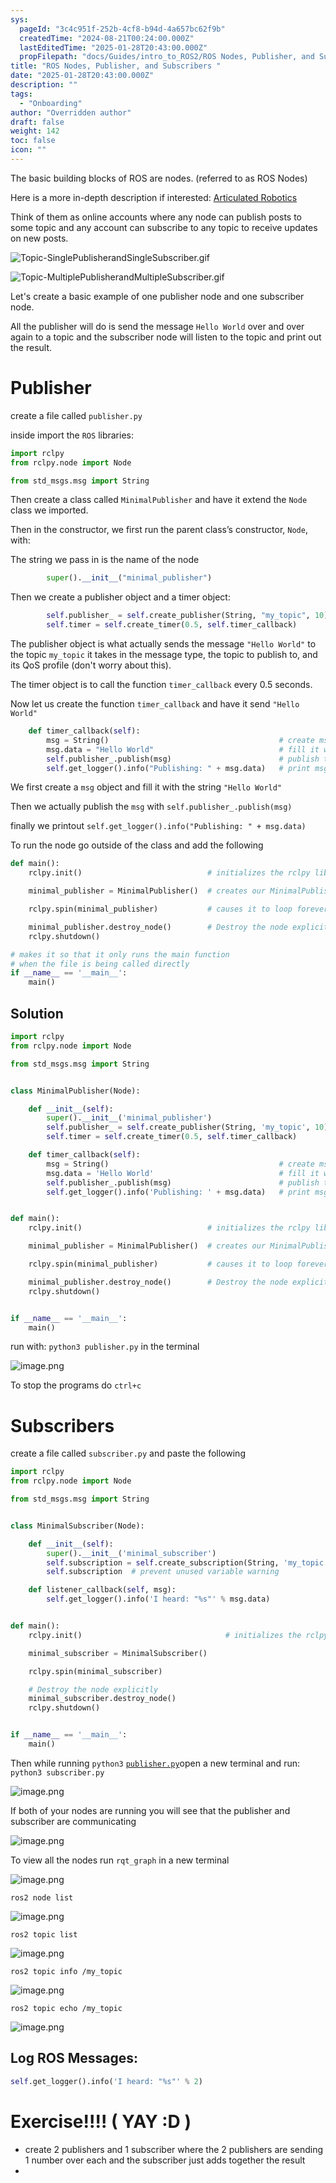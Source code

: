 ```yaml
---
sys:
  pageId: "3c4c951f-252b-4cf8-b94d-4a657bc62f9b"
  createdTime: "2024-08-21T00:24:00.000Z"
  lastEditedTime: "2025-01-28T20:43:00.000Z"
  propFilepath: "docs/Guides/intro_to_ROS2/ROS Nodes, Publisher, and Subscribers .md"
title: "ROS Nodes, Publisher, and Subscribers "
date: "2025-01-28T20:43:00.000Z"
description: ""
tags:
  - "Onboarding"
author: "Overridden author"
draft: false
weight: 142
toc: false
icon: ""
---
```


The basic building blocks of ROS are nodes. (referred to as ROS Nodes)

Here is a more in-depth description if interested: [Articulated Robotics](https://articulatedrobotics.xyz/tutorials/ready-for-ros/ros-overview#2-nodes)

Think of them as online accounts where any node can publish posts to some topic and any account can subscribe to any topic to receive updates on new posts.

![Topic-SinglePublisherandSingleSubscriber.gif](https://docs.ros.org/en/humble/_images/Topic-SinglePublisherandSingleSubscriber.gif)

![Topic-MultiplePublisherandMultipleSubscriber.gif](https://docs.ros.org/en/humble/_images/Topic-MultiplePublisherandMultipleSubscriber.gif)

Let's create a basic example of one publisher node and one subscriber node.

All the publisher will do is send the message `Hello World` over and over again to a topic and the subscriber node will listen to the topic and print out the result.

# Publisher

create a file called `publisher.py` 

inside import the `ROS` libraries:

```python
import rclpy
from rclpy.node import Node

from std_msgs.msg import String
```

Then create a class called `MinimalPublisher` and have it extend the `Node` class we imported.

Then in the constructor, we first run the parent class’s constructor, `Node`, with:

The string we pass in is the name of the node

```python
        super().__init__("minimal_publisher")
```

Then we create a publisher object and a timer object:

```python
        self.publisher_ = self.create_publisher(String, "my_topic", 10)
        self.timer = self.create_timer(0.5, self.timer_callback)
```

The publisher object is what actually sends the message `"Hello World"` to the topic `my_topic` it takes in the message type, the topic to publish to, and its QoS profile (don't worry about this).

The timer object is to call the function `timer_callback` every 0.5 seconds.

Now let us create the function `timer_callback` and have it send `"Hello World"`

```python
    def timer_callback(self):
        msg = String()                                      # create msg object
        msg.data = "Hello World"                            # fill it with data
        self.publisher_.publish(msg)                        # publish the message
        self.get_logger().info("Publishing: " + msg.data)   # print msg
```

We first create a `msg` object and fill it with the string `"Hello World"`

Then we actually publish the `msg` with `self.publisher_.publish(msg)`

finally we printout `self.get_logger().info("Publishing: " + msg.data)`

To run the node go outside of the class and add the following

```python
def main():
    rclpy.init()                            # initializes the rclpy library

    minimal_publisher = MinimalPublisher()  # creates our MinimalPublisher object

    rclpy.spin(minimal_publisher)           # causes it to loop forever

    minimal_publisher.destroy_node()        # Destroy the node explicitly
    rclpy.shutdown()

# makes it so that it only runs the main function
# when the file is being called directly
if __name__ == '__main__': 
    main()
```

## Solution

```python
import rclpy
from rclpy.node import Node

from std_msgs.msg import String


class MinimalPublisher(Node):

    def __init__(self):
        super().__init__('minimal_publisher')
        self.publisher_ = self.create_publisher(String, 'my_topic', 10)
        self.timer = self.create_timer(0.5, self.timer_callback)

    def timer_callback(self):
        msg = String()                                      # create msg object
        msg.data = 'Hello World'                            # fill it with data
        self.publisher_.publish(msg)                        # publish the message
        self.get_logger().info('Publishing: ' + msg.data)   # print msg


def main():
    rclpy.init()                            # initializes the rclpy library

    minimal_publisher = MinimalPublisher()  # creates our MinimalPublisher object

    rclpy.spin(minimal_publisher)           # causes it to loop forever

    minimal_publisher.destroy_node()        # Destroy the node explicitly
    rclpy.shutdown()


if __name__ == '__main__':
    main()
```

run with: `python3 publisher.py` in the terminal

![image.png](https://prod-files-secure.s3.us-west-2.amazonaws.com/d518164a-d88e-44d1-a4ee-3adb3bd8bce0/9214accb-ad5b-44f1-a31c-b3167c59138b/image.png?X-Amz-Algorithm=AWS4-HMAC-SHA256&X-Amz-Content-Sha256=UNSIGNED-PAYLOAD&X-Amz-Credential=ASIAZI2LB466SRQRYVZM%2F20250204%2Fus-west-2%2Fs3%2Faws4_request&X-Amz-Date=20250204T003526Z&X-Amz-Expires=3600&X-Amz-Security-Token=IQoJb3JpZ2luX2VjEAcaCXVzLXdlc3QtMiJHMEUCIG6yxeuJwAVxLsV%2BeM4kCYutttzDPrNdEW%2FLcNWnlS5uAiEAhWPzrRFIj5kBA4AUQW%2BahTBcUGM2yK5WOQg6cEnogeIq%2FwMIIBAAGgw2Mzc0MjMxODM4MDUiDAfr2hMbcnQO5oMUiircA5%2F8dYth3OaWb94HT4%2B3RrKN062Fh0TrhEdobcmM8lhzOtwiTMw3SK%2BWYxCjnHNyf3KbS%2BE%2B4kySoOnupzovafNQTfMPD8pqWR16FDNsBjtWDlmH7htmMCk9OF33xwMIGCgl%2FHyYiq30Sa5YquwfJ%2BWSGFP3uEm7vCYx%2BLuvgKbB4V%2FPFmWZY6dxcbR%2B%2BTZVj2OIxbTwgtv%2Fn9Y%2F9czlKHJ2gIYY0YfsNNL98ojxfOTFodfKnJ73ibchcRAbXOpajSmpJZG6PYM8trueBHNikoIEG3RsuqDEYMqO051K3Bclr7B%2F0DFmhqotLM%2F6YQ8s2ytQ0lAN5nHz2GhdCoesOI0LYST8aH7ztXHcYvwlszFMCgOAlTtt%2F%2FgSMKq06CL2LiZ9GInhn99KE3QK9aYla7GUmW%2BZf0PEycdHObBJ42t6i3l%2B8a6Vg6nW4fZ4Kw3fnysqT2x%2Fy28549Y4psZQayLhyAvihq5oCAn%2BdEB7qsAt9CkmD2hcFQ%2F1Wg%2BrI%2FFSIixlLnJRWOKKO7GcaFx5KFXvQ5ReDlzBdBhrAHzVrP9wcCp%2B7oVCcsNlBmah6GaOiHzeb1ck1t1fcFUNsRLCYkVE2ZbvhK%2BhcvMYXS2eptC1AiiYdk3iHWVcf2fJMKGVhb0GOqUBq7otgp0Mc%2B267mcEo8mcArT9YaSRgMMDxri8MOTfqWc8KEkF4rLe5NN%2BEGqor6zV2UyjTYUvDHClEmM64ZI%2FBhbaZ%2FJndXSxjm2Eld4%2FcWn6zBtZ1%2BfAM%2BiCxxhLl%2BXeXVF%2BTkB6RH%2BxJJqgkraIlSwPQ%2BRt%2BJ091xp2o%2BJ%2F%2B6f1yPo5OHwnacFdvBVJmyqeDLalK0AkRG9FRduwYGOOPSo5IrFN&X-Amz-Signature=10b658712a2c63fdf8cf45c19cc22620e3637c8e42789c92e91e6b32cee9e9f4&X-Amz-SignedHeaders=host&x-id=GetObject)

To stop the programs do `ctrl+c`

# Subscribers

create a file called `subscriber.py` and paste the following

```python
import rclpy
from rclpy.node import Node

from std_msgs.msg import String


class MinimalSubscriber(Node):

    def __init__(self):
        super().__init__('minimal_subscriber')
        self.subscription = self.create_subscription(String, 'my_topic', self.listener_callback, 10)
        self.subscription  # prevent unused variable warning

    def listener_callback(self, msg):
        self.get_logger().info('I heard: "%s"' % msg.data)


def main():
    rclpy.init()                                # initializes the rclpy library

    minimal_subscriber = MinimalSubscriber()

    rclpy.spin(minimal_subscriber)

    # Destroy the node explicitly
    minimal_subscriber.destroy_node()
    rclpy.shutdown()


if __name__ == '__main__':
    main()
```

Then while running `python3` [`publisher.py`](http://publisher.py/)open a new terminal and run: `python3 subscriber.py` 

![image.png](https://prod-files-secure.s3.us-west-2.amazonaws.com/d518164a-d88e-44d1-a4ee-3adb3bd8bce0/611fccf2-c738-4dbd-94e9-98f209092866/image.png?X-Amz-Algorithm=AWS4-HMAC-SHA256&X-Amz-Content-Sha256=UNSIGNED-PAYLOAD&X-Amz-Credential=ASIAZI2LB466SRQRYVZM%2F20250204%2Fus-west-2%2Fs3%2Faws4_request&X-Amz-Date=20250204T003526Z&X-Amz-Expires=3600&X-Amz-Security-Token=IQoJb3JpZ2luX2VjEAcaCXVzLXdlc3QtMiJHMEUCIG6yxeuJwAVxLsV%2BeM4kCYutttzDPrNdEW%2FLcNWnlS5uAiEAhWPzrRFIj5kBA4AUQW%2BahTBcUGM2yK5WOQg6cEnogeIq%2FwMIIBAAGgw2Mzc0MjMxODM4MDUiDAfr2hMbcnQO5oMUiircA5%2F8dYth3OaWb94HT4%2B3RrKN062Fh0TrhEdobcmM8lhzOtwiTMw3SK%2BWYxCjnHNyf3KbS%2BE%2B4kySoOnupzovafNQTfMPD8pqWR16FDNsBjtWDlmH7htmMCk9OF33xwMIGCgl%2FHyYiq30Sa5YquwfJ%2BWSGFP3uEm7vCYx%2BLuvgKbB4V%2FPFmWZY6dxcbR%2B%2BTZVj2OIxbTwgtv%2Fn9Y%2F9czlKHJ2gIYY0YfsNNL98ojxfOTFodfKnJ73ibchcRAbXOpajSmpJZG6PYM8trueBHNikoIEG3RsuqDEYMqO051K3Bclr7B%2F0DFmhqotLM%2F6YQ8s2ytQ0lAN5nHz2GhdCoesOI0LYST8aH7ztXHcYvwlszFMCgOAlTtt%2F%2FgSMKq06CL2LiZ9GInhn99KE3QK9aYla7GUmW%2BZf0PEycdHObBJ42t6i3l%2B8a6Vg6nW4fZ4Kw3fnysqT2x%2Fy28549Y4psZQayLhyAvihq5oCAn%2BdEB7qsAt9CkmD2hcFQ%2F1Wg%2BrI%2FFSIixlLnJRWOKKO7GcaFx5KFXvQ5ReDlzBdBhrAHzVrP9wcCp%2B7oVCcsNlBmah6GaOiHzeb1ck1t1fcFUNsRLCYkVE2ZbvhK%2BhcvMYXS2eptC1AiiYdk3iHWVcf2fJMKGVhb0GOqUBq7otgp0Mc%2B267mcEo8mcArT9YaSRgMMDxri8MOTfqWc8KEkF4rLe5NN%2BEGqor6zV2UyjTYUvDHClEmM64ZI%2FBhbaZ%2FJndXSxjm2Eld4%2FcWn6zBtZ1%2BfAM%2BiCxxhLl%2BXeXVF%2BTkB6RH%2BxJJqgkraIlSwPQ%2BRt%2BJ091xp2o%2BJ%2F%2B6f1yPo5OHwnacFdvBVJmyqeDLalK0AkRG9FRduwYGOOPSo5IrFN&X-Amz-Signature=0f27c092cae517c3b47d716512575790f3979352cd0f5c7104d037705d04be33&X-Amz-SignedHeaders=host&x-id=GetObject)

If both of your nodes are running you will see that the publisher and subscriber are communicating

![image.png](https://prod-files-secure.s3.us-west-2.amazonaws.com/d518164a-d88e-44d1-a4ee-3adb3bd8bce0/eea428b5-1cf0-43bb-a30b-81cbaf6c5c78/image.png?X-Amz-Algorithm=AWS4-HMAC-SHA256&X-Amz-Content-Sha256=UNSIGNED-PAYLOAD&X-Amz-Credential=ASIAZI2LB466SRQRYVZM%2F20250204%2Fus-west-2%2Fs3%2Faws4_request&X-Amz-Date=20250204T003526Z&X-Amz-Expires=3600&X-Amz-Security-Token=IQoJb3JpZ2luX2VjEAcaCXVzLXdlc3QtMiJHMEUCIG6yxeuJwAVxLsV%2BeM4kCYutttzDPrNdEW%2FLcNWnlS5uAiEAhWPzrRFIj5kBA4AUQW%2BahTBcUGM2yK5WOQg6cEnogeIq%2FwMIIBAAGgw2Mzc0MjMxODM4MDUiDAfr2hMbcnQO5oMUiircA5%2F8dYth3OaWb94HT4%2B3RrKN062Fh0TrhEdobcmM8lhzOtwiTMw3SK%2BWYxCjnHNyf3KbS%2BE%2B4kySoOnupzovafNQTfMPD8pqWR16FDNsBjtWDlmH7htmMCk9OF33xwMIGCgl%2FHyYiq30Sa5YquwfJ%2BWSGFP3uEm7vCYx%2BLuvgKbB4V%2FPFmWZY6dxcbR%2B%2BTZVj2OIxbTwgtv%2Fn9Y%2F9czlKHJ2gIYY0YfsNNL98ojxfOTFodfKnJ73ibchcRAbXOpajSmpJZG6PYM8trueBHNikoIEG3RsuqDEYMqO051K3Bclr7B%2F0DFmhqotLM%2F6YQ8s2ytQ0lAN5nHz2GhdCoesOI0LYST8aH7ztXHcYvwlszFMCgOAlTtt%2F%2FgSMKq06CL2LiZ9GInhn99KE3QK9aYla7GUmW%2BZf0PEycdHObBJ42t6i3l%2B8a6Vg6nW4fZ4Kw3fnysqT2x%2Fy28549Y4psZQayLhyAvihq5oCAn%2BdEB7qsAt9CkmD2hcFQ%2F1Wg%2BrI%2FFSIixlLnJRWOKKO7GcaFx5KFXvQ5ReDlzBdBhrAHzVrP9wcCp%2B7oVCcsNlBmah6GaOiHzeb1ck1t1fcFUNsRLCYkVE2ZbvhK%2BhcvMYXS2eptC1AiiYdk3iHWVcf2fJMKGVhb0GOqUBq7otgp0Mc%2B267mcEo8mcArT9YaSRgMMDxri8MOTfqWc8KEkF4rLe5NN%2BEGqor6zV2UyjTYUvDHClEmM64ZI%2FBhbaZ%2FJndXSxjm2Eld4%2FcWn6zBtZ1%2BfAM%2BiCxxhLl%2BXeXVF%2BTkB6RH%2BxJJqgkraIlSwPQ%2BRt%2BJ091xp2o%2BJ%2F%2B6f1yPo5OHwnacFdvBVJmyqeDLalK0AkRG9FRduwYGOOPSo5IrFN&X-Amz-Signature=e8adea13fa1b9eba46f231efadd6587751c12dab94d54b10394f0eba93d4158e&X-Amz-SignedHeaders=host&x-id=GetObject)

To view all the nodes run `rqt_graph` in a new terminal

![image.png](https://prod-files-secure.s3.us-west-2.amazonaws.com/d518164a-d88e-44d1-a4ee-3adb3bd8bce0/1d98e964-4318-4d62-b5c4-8c8f78368598/image.png?X-Amz-Algorithm=AWS4-HMAC-SHA256&X-Amz-Content-Sha256=UNSIGNED-PAYLOAD&X-Amz-Credential=ASIAZI2LB466SRQRYVZM%2F20250204%2Fus-west-2%2Fs3%2Faws4_request&X-Amz-Date=20250204T003526Z&X-Amz-Expires=3600&X-Amz-Security-Token=IQoJb3JpZ2luX2VjEAcaCXVzLXdlc3QtMiJHMEUCIG6yxeuJwAVxLsV%2BeM4kCYutttzDPrNdEW%2FLcNWnlS5uAiEAhWPzrRFIj5kBA4AUQW%2BahTBcUGM2yK5WOQg6cEnogeIq%2FwMIIBAAGgw2Mzc0MjMxODM4MDUiDAfr2hMbcnQO5oMUiircA5%2F8dYth3OaWb94HT4%2B3RrKN062Fh0TrhEdobcmM8lhzOtwiTMw3SK%2BWYxCjnHNyf3KbS%2BE%2B4kySoOnupzovafNQTfMPD8pqWR16FDNsBjtWDlmH7htmMCk9OF33xwMIGCgl%2FHyYiq30Sa5YquwfJ%2BWSGFP3uEm7vCYx%2BLuvgKbB4V%2FPFmWZY6dxcbR%2B%2BTZVj2OIxbTwgtv%2Fn9Y%2F9czlKHJ2gIYY0YfsNNL98ojxfOTFodfKnJ73ibchcRAbXOpajSmpJZG6PYM8trueBHNikoIEG3RsuqDEYMqO051K3Bclr7B%2F0DFmhqotLM%2F6YQ8s2ytQ0lAN5nHz2GhdCoesOI0LYST8aH7ztXHcYvwlszFMCgOAlTtt%2F%2FgSMKq06CL2LiZ9GInhn99KE3QK9aYla7GUmW%2BZf0PEycdHObBJ42t6i3l%2B8a6Vg6nW4fZ4Kw3fnysqT2x%2Fy28549Y4psZQayLhyAvihq5oCAn%2BdEB7qsAt9CkmD2hcFQ%2F1Wg%2BrI%2FFSIixlLnJRWOKKO7GcaFx5KFXvQ5ReDlzBdBhrAHzVrP9wcCp%2B7oVCcsNlBmah6GaOiHzeb1ck1t1fcFUNsRLCYkVE2ZbvhK%2BhcvMYXS2eptC1AiiYdk3iHWVcf2fJMKGVhb0GOqUBq7otgp0Mc%2B267mcEo8mcArT9YaSRgMMDxri8MOTfqWc8KEkF4rLe5NN%2BEGqor6zV2UyjTYUvDHClEmM64ZI%2FBhbaZ%2FJndXSxjm2Eld4%2FcWn6zBtZ1%2BfAM%2BiCxxhLl%2BXeXVF%2BTkB6RH%2BxJJqgkraIlSwPQ%2BRt%2BJ091xp2o%2BJ%2F%2B6f1yPo5OHwnacFdvBVJmyqeDLalK0AkRG9FRduwYGOOPSo5IrFN&X-Amz-Signature=2fc82ee2acf7c9f46ea29373780f6093745177ae280550dfa65e21d693c32102&X-Amz-SignedHeaders=host&x-id=GetObject)

`ros2 node list`

![image.png](https://prod-files-secure.s3.us-west-2.amazonaws.com/d518164a-d88e-44d1-a4ee-3adb3bd8bce0/680ac8cf-e6d9-4164-9ece-5b9a6fccffee/image.png?X-Amz-Algorithm=AWS4-HMAC-SHA256&X-Amz-Content-Sha256=UNSIGNED-PAYLOAD&X-Amz-Credential=ASIAZI2LB466SRQRYVZM%2F20250204%2Fus-west-2%2Fs3%2Faws4_request&X-Amz-Date=20250204T003526Z&X-Amz-Expires=3600&X-Amz-Security-Token=IQoJb3JpZ2luX2VjEAcaCXVzLXdlc3QtMiJHMEUCIG6yxeuJwAVxLsV%2BeM4kCYutttzDPrNdEW%2FLcNWnlS5uAiEAhWPzrRFIj5kBA4AUQW%2BahTBcUGM2yK5WOQg6cEnogeIq%2FwMIIBAAGgw2Mzc0MjMxODM4MDUiDAfr2hMbcnQO5oMUiircA5%2F8dYth3OaWb94HT4%2B3RrKN062Fh0TrhEdobcmM8lhzOtwiTMw3SK%2BWYxCjnHNyf3KbS%2BE%2B4kySoOnupzovafNQTfMPD8pqWR16FDNsBjtWDlmH7htmMCk9OF33xwMIGCgl%2FHyYiq30Sa5YquwfJ%2BWSGFP3uEm7vCYx%2BLuvgKbB4V%2FPFmWZY6dxcbR%2B%2BTZVj2OIxbTwgtv%2Fn9Y%2F9czlKHJ2gIYY0YfsNNL98ojxfOTFodfKnJ73ibchcRAbXOpajSmpJZG6PYM8trueBHNikoIEG3RsuqDEYMqO051K3Bclr7B%2F0DFmhqotLM%2F6YQ8s2ytQ0lAN5nHz2GhdCoesOI0LYST8aH7ztXHcYvwlszFMCgOAlTtt%2F%2FgSMKq06CL2LiZ9GInhn99KE3QK9aYla7GUmW%2BZf0PEycdHObBJ42t6i3l%2B8a6Vg6nW4fZ4Kw3fnysqT2x%2Fy28549Y4psZQayLhyAvihq5oCAn%2BdEB7qsAt9CkmD2hcFQ%2F1Wg%2BrI%2FFSIixlLnJRWOKKO7GcaFx5KFXvQ5ReDlzBdBhrAHzVrP9wcCp%2B7oVCcsNlBmah6GaOiHzeb1ck1t1fcFUNsRLCYkVE2ZbvhK%2BhcvMYXS2eptC1AiiYdk3iHWVcf2fJMKGVhb0GOqUBq7otgp0Mc%2B267mcEo8mcArT9YaSRgMMDxri8MOTfqWc8KEkF4rLe5NN%2BEGqor6zV2UyjTYUvDHClEmM64ZI%2FBhbaZ%2FJndXSxjm2Eld4%2FcWn6zBtZ1%2BfAM%2BiCxxhLl%2BXeXVF%2BTkB6RH%2BxJJqgkraIlSwPQ%2BRt%2BJ091xp2o%2BJ%2F%2B6f1yPo5OHwnacFdvBVJmyqeDLalK0AkRG9FRduwYGOOPSo5IrFN&X-Amz-Signature=9dec56607c51c1af67253acb4db794b6d7066f270b3f5080710d1cff382659bc&X-Amz-SignedHeaders=host&x-id=GetObject)

`ros2 topic list`

![image.png](https://prod-files-secure.s3.us-west-2.amazonaws.com/d518164a-d88e-44d1-a4ee-3adb3bd8bce0/eee2ebe1-27ef-4a4a-96fb-2ca54126fb29/image.png?X-Amz-Algorithm=AWS4-HMAC-SHA256&X-Amz-Content-Sha256=UNSIGNED-PAYLOAD&X-Amz-Credential=ASIAZI2LB466SRQRYVZM%2F20250204%2Fus-west-2%2Fs3%2Faws4_request&X-Amz-Date=20250204T003526Z&X-Amz-Expires=3600&X-Amz-Security-Token=IQoJb3JpZ2luX2VjEAcaCXVzLXdlc3QtMiJHMEUCIG6yxeuJwAVxLsV%2BeM4kCYutttzDPrNdEW%2FLcNWnlS5uAiEAhWPzrRFIj5kBA4AUQW%2BahTBcUGM2yK5WOQg6cEnogeIq%2FwMIIBAAGgw2Mzc0MjMxODM4MDUiDAfr2hMbcnQO5oMUiircA5%2F8dYth3OaWb94HT4%2B3RrKN062Fh0TrhEdobcmM8lhzOtwiTMw3SK%2BWYxCjnHNyf3KbS%2BE%2B4kySoOnupzovafNQTfMPD8pqWR16FDNsBjtWDlmH7htmMCk9OF33xwMIGCgl%2FHyYiq30Sa5YquwfJ%2BWSGFP3uEm7vCYx%2BLuvgKbB4V%2FPFmWZY6dxcbR%2B%2BTZVj2OIxbTwgtv%2Fn9Y%2F9czlKHJ2gIYY0YfsNNL98ojxfOTFodfKnJ73ibchcRAbXOpajSmpJZG6PYM8trueBHNikoIEG3RsuqDEYMqO051K3Bclr7B%2F0DFmhqotLM%2F6YQ8s2ytQ0lAN5nHz2GhdCoesOI0LYST8aH7ztXHcYvwlszFMCgOAlTtt%2F%2FgSMKq06CL2LiZ9GInhn99KE3QK9aYla7GUmW%2BZf0PEycdHObBJ42t6i3l%2B8a6Vg6nW4fZ4Kw3fnysqT2x%2Fy28549Y4psZQayLhyAvihq5oCAn%2BdEB7qsAt9CkmD2hcFQ%2F1Wg%2BrI%2FFSIixlLnJRWOKKO7GcaFx5KFXvQ5ReDlzBdBhrAHzVrP9wcCp%2B7oVCcsNlBmah6GaOiHzeb1ck1t1fcFUNsRLCYkVE2ZbvhK%2BhcvMYXS2eptC1AiiYdk3iHWVcf2fJMKGVhb0GOqUBq7otgp0Mc%2B267mcEo8mcArT9YaSRgMMDxri8MOTfqWc8KEkF4rLe5NN%2BEGqor6zV2UyjTYUvDHClEmM64ZI%2FBhbaZ%2FJndXSxjm2Eld4%2FcWn6zBtZ1%2BfAM%2BiCxxhLl%2BXeXVF%2BTkB6RH%2BxJJqgkraIlSwPQ%2BRt%2BJ091xp2o%2BJ%2F%2B6f1yPo5OHwnacFdvBVJmyqeDLalK0AkRG9FRduwYGOOPSo5IrFN&X-Amz-Signature=151b822ce9054482e02c0209821b9606c9af7e309f26d0a6bdc083a29c01803f&X-Amz-SignedHeaders=host&x-id=GetObject)

`ros2 topic info /my_topic`

![image.png](https://prod-files-secure.s3.us-west-2.amazonaws.com/d518164a-d88e-44d1-a4ee-3adb3bd8bce0/6288ef12-cb9e-406f-b9eb-65feed3a9011/image.png?X-Amz-Algorithm=AWS4-HMAC-SHA256&X-Amz-Content-Sha256=UNSIGNED-PAYLOAD&X-Amz-Credential=ASIAZI2LB466SRQRYVZM%2F20250204%2Fus-west-2%2Fs3%2Faws4_request&X-Amz-Date=20250204T003526Z&X-Amz-Expires=3600&X-Amz-Security-Token=IQoJb3JpZ2luX2VjEAcaCXVzLXdlc3QtMiJHMEUCIG6yxeuJwAVxLsV%2BeM4kCYutttzDPrNdEW%2FLcNWnlS5uAiEAhWPzrRFIj5kBA4AUQW%2BahTBcUGM2yK5WOQg6cEnogeIq%2FwMIIBAAGgw2Mzc0MjMxODM4MDUiDAfr2hMbcnQO5oMUiircA5%2F8dYth3OaWb94HT4%2B3RrKN062Fh0TrhEdobcmM8lhzOtwiTMw3SK%2BWYxCjnHNyf3KbS%2BE%2B4kySoOnupzovafNQTfMPD8pqWR16FDNsBjtWDlmH7htmMCk9OF33xwMIGCgl%2FHyYiq30Sa5YquwfJ%2BWSGFP3uEm7vCYx%2BLuvgKbB4V%2FPFmWZY6dxcbR%2B%2BTZVj2OIxbTwgtv%2Fn9Y%2F9czlKHJ2gIYY0YfsNNL98ojxfOTFodfKnJ73ibchcRAbXOpajSmpJZG6PYM8trueBHNikoIEG3RsuqDEYMqO051K3Bclr7B%2F0DFmhqotLM%2F6YQ8s2ytQ0lAN5nHz2GhdCoesOI0LYST8aH7ztXHcYvwlszFMCgOAlTtt%2F%2FgSMKq06CL2LiZ9GInhn99KE3QK9aYla7GUmW%2BZf0PEycdHObBJ42t6i3l%2B8a6Vg6nW4fZ4Kw3fnysqT2x%2Fy28549Y4psZQayLhyAvihq5oCAn%2BdEB7qsAt9CkmD2hcFQ%2F1Wg%2BrI%2FFSIixlLnJRWOKKO7GcaFx5KFXvQ5ReDlzBdBhrAHzVrP9wcCp%2B7oVCcsNlBmah6GaOiHzeb1ck1t1fcFUNsRLCYkVE2ZbvhK%2BhcvMYXS2eptC1AiiYdk3iHWVcf2fJMKGVhb0GOqUBq7otgp0Mc%2B267mcEo8mcArT9YaSRgMMDxri8MOTfqWc8KEkF4rLe5NN%2BEGqor6zV2UyjTYUvDHClEmM64ZI%2FBhbaZ%2FJndXSxjm2Eld4%2FcWn6zBtZ1%2BfAM%2BiCxxhLl%2BXeXVF%2BTkB6RH%2BxJJqgkraIlSwPQ%2BRt%2BJ091xp2o%2BJ%2F%2B6f1yPo5OHwnacFdvBVJmyqeDLalK0AkRG9FRduwYGOOPSo5IrFN&X-Amz-Signature=5ed3ba0d61fad7d65dbfde555b07a915bd48920240f0c85ecdfa720050deee8d&X-Amz-SignedHeaders=host&x-id=GetObject)

`ros2 topic echo /my_topic`

![image.png](https://prod-files-secure.s3.us-west-2.amazonaws.com/d518164a-d88e-44d1-a4ee-3adb3bd8bce0/0a6fcb4d-422d-4a6c-a803-749ef4adf2c6/image.png?X-Amz-Algorithm=AWS4-HMAC-SHA256&X-Amz-Content-Sha256=UNSIGNED-PAYLOAD&X-Amz-Credential=ASIAZI2LB466SRQRYVZM%2F20250204%2Fus-west-2%2Fs3%2Faws4_request&X-Amz-Date=20250204T003526Z&X-Amz-Expires=3600&X-Amz-Security-Token=IQoJb3JpZ2luX2VjEAcaCXVzLXdlc3QtMiJHMEUCIG6yxeuJwAVxLsV%2BeM4kCYutttzDPrNdEW%2FLcNWnlS5uAiEAhWPzrRFIj5kBA4AUQW%2BahTBcUGM2yK5WOQg6cEnogeIq%2FwMIIBAAGgw2Mzc0MjMxODM4MDUiDAfr2hMbcnQO5oMUiircA5%2F8dYth3OaWb94HT4%2B3RrKN062Fh0TrhEdobcmM8lhzOtwiTMw3SK%2BWYxCjnHNyf3KbS%2BE%2B4kySoOnupzovafNQTfMPD8pqWR16FDNsBjtWDlmH7htmMCk9OF33xwMIGCgl%2FHyYiq30Sa5YquwfJ%2BWSGFP3uEm7vCYx%2BLuvgKbB4V%2FPFmWZY6dxcbR%2B%2BTZVj2OIxbTwgtv%2Fn9Y%2F9czlKHJ2gIYY0YfsNNL98ojxfOTFodfKnJ73ibchcRAbXOpajSmpJZG6PYM8trueBHNikoIEG3RsuqDEYMqO051K3Bclr7B%2F0DFmhqotLM%2F6YQ8s2ytQ0lAN5nHz2GhdCoesOI0LYST8aH7ztXHcYvwlszFMCgOAlTtt%2F%2FgSMKq06CL2LiZ9GInhn99KE3QK9aYla7GUmW%2BZf0PEycdHObBJ42t6i3l%2B8a6Vg6nW4fZ4Kw3fnysqT2x%2Fy28549Y4psZQayLhyAvihq5oCAn%2BdEB7qsAt9CkmD2hcFQ%2F1Wg%2BrI%2FFSIixlLnJRWOKKO7GcaFx5KFXvQ5ReDlzBdBhrAHzVrP9wcCp%2B7oVCcsNlBmah6GaOiHzeb1ck1t1fcFUNsRLCYkVE2ZbvhK%2BhcvMYXS2eptC1AiiYdk3iHWVcf2fJMKGVhb0GOqUBq7otgp0Mc%2B267mcEo8mcArT9YaSRgMMDxri8MOTfqWc8KEkF4rLe5NN%2BEGqor6zV2UyjTYUvDHClEmM64ZI%2FBhbaZ%2FJndXSxjm2Eld4%2FcWn6zBtZ1%2BfAM%2BiCxxhLl%2BXeXVF%2BTkB6RH%2BxJJqgkraIlSwPQ%2BRt%2BJ091xp2o%2BJ%2F%2B6f1yPo5OHwnacFdvBVJmyqeDLalK0AkRG9FRduwYGOOPSo5IrFN&X-Amz-Signature=08d0aa5dc0eef8a993f468add8517204f3981a7543bd44b5a0d318823b4c3d97&X-Amz-SignedHeaders=host&x-id=GetObject)

## Log ROS Messages:

```python
self.get_logger().info('I heard: "%s"' % 2)
```

# Exercise!!!! ( YAY :D )

- create 2 publishers and 1 subscriber where the 2 publishers are sending 1 number over each and the subscriber just adds together the result
- 
